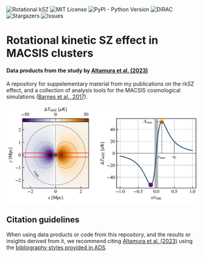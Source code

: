 ![Rotational kSZ](https://img.shields.io/badge/ArXiv-2302.07936-red)
![MIT License](https://img.shields.io/github/license/edoaltamura/entropy-core-problem)
![PyPI - Python Version](https://img.shields.io/pypi/pyversions/3)
![DiRAC](https://img.shields.io/badge/DiRAC-COSMA7-green)
![Stargazers](https://img.shields.io/github/stars/edoaltamura/macsis-cosmosim)
![Issues](https://img.shields.io/github/issues/edoaltamura/macsis-cosmosim)

# Rotational kinetic SZ effect in MACSIS clusters

#### Data products from the study by [Altamura et al. (2023)](https://ui.adsabs.harvard.edu/abs/2023arXiv230207936A/abstract)


A repository for suppelementary material from my publications on the rkSZ effect, and a collection of analysis tools for the MACSIS cosmological simulations ([Barnes et al., 2017](https://ui.adsabs.harvard.edu/abs/2017MNRAS.465..213B/abstract)).




![Analytic template for an rkSZ profile](img/map_model.png)



## Citation guidelines
When using data products or code from this repository, and the results or insights derived from it, we recommend citing [Altamura et al. (2023)](https://ui.adsabs.harvard.edu/abs/2023arXiv230207936A/abstract) using the [bibliography styles provided in ADS](https://ui.adsabs.harvard.edu/abs/2023arXiv230207936A/exportcitation).
